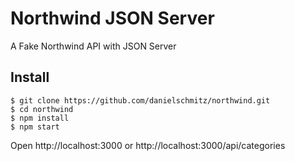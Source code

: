 # Northwind JSON Server

A Fake Northwind API with JSON Server

## Install

```
$ git clone https://github.com/danielschmitz/northwind.git
$ cd northwind
$ npm install
$ npm start
```

Open http://localhost:3000 or http://localhost:3000/api/categories
